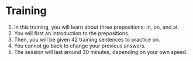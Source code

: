# Training
1.  In this training, you will learn about three prepositions: in, on, and at.
2.  You will first an introduction to the prepositions.
3.  Then, you will be given 42 training sentences to practice on.
4.  You cannot go back to change your previous answers.
5.  The session will last around 30 minutes, depending on your own speed.
